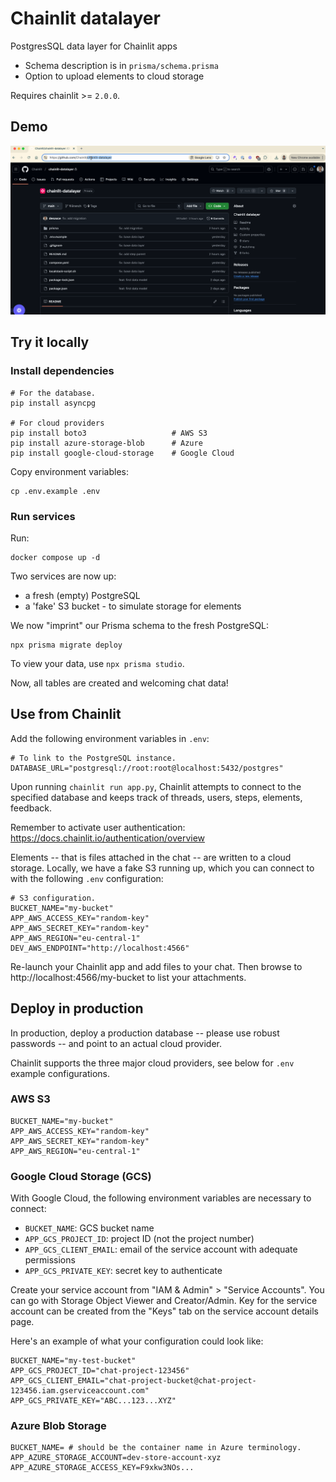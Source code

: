 # Chainlit datalayer

PostgresSQL data layer for Chainlit apps
- Schema description is in `prisma/schema.prisma`
- Option to upload elements to cloud storage

Requires chainlit >= `2.0.0`.

## Demo

![Data layer demo](./demo.gif)

## Try it locally

### Install dependencies

```
# For the database.
pip install asyncpg

# For cloud providers
pip install boto3                   # AWS S3
pip install azure-storage-blob      # Azure
pip install google-cloud-storage    # Google Cloud
```

Copy environment variables:
```
cp .env.example .env
```

### Run services

Run:

```docker
docker compose up -d
```

Two services are now up:
- a fresh (empty) PostgreSQL
- a 'fake' S3 bucket - to simulate storage for elements

We now "imprint" our Prisma schema to the fresh PostgreSQL:
```
npx prisma migrate deploy
```

To view your data, use `npx prisma studio`.

Now, all tables are created and welcoming chat data!

## Use from Chainlit

Add the following environment variables in `.env`:
```
# To link to the PostgreSQL instance.
DATABASE_URL="postgresql://root:root@localhost:5432/postgres"
```

Upon running `chainlit run app.py`, Chainlit attempts to connect to the 
specified database and keeps track of threads, users, steps, elements, feedback. 

Remember to activate user authentication: https://docs.chainlit.io/authentication/overview

Elements -- that is files attached in the chat -- are written to a cloud storage. 
Locally, we have a fake S3 running up, which you can connect to with the following
`.env` configuration:

```
# S3 configuration.
BUCKET_NAME="my-bucket"
APP_AWS_ACCESS_KEY="random-key"
APP_AWS_SECRET_KEY="random-key"
APP_AWS_REGION="eu-central-1"
DEV_AWS_ENDPOINT="http://localhost:4566"
```

Re-launch your Chainlit app and add files to your chat. Then browse to 
http://localhost:4566/my-bucket to list your attachments. 

## Deploy in production

In production, deploy a production database -- please use robust passwords --
and point to an actual cloud provider. 

Chainlit supports the three major cloud providers, see below for `.env` example
configurations.

### AWS S3

```
BUCKET_NAME="my-bucket"
APP_AWS_ACCESS_KEY="random-key"
APP_AWS_SECRET_KEY="random-key"
APP_AWS_REGION="eu-central-1"
```

### Google Cloud Storage (GCS)

With Google Cloud, the following environment variables are necessary to connect:
- `BUCKET_NAME`: GCS bucket name
- `APP_GCS_PROJECT_ID`: project ID (not the project number)
- `APP_GCS_CLIENT_EMAIL`: email of the service account with adequate permissions 
- `APP_GCS_PRIVATE_KEY`: secret key to authenticate

Create your service account from "IAM & Admin" > "Service Accounts". 
You can go with Storage Object Viewer and Creator/Admin. 
Key for the service account can be created from the "Keys" tab on the service account
details page. 

Here's an example of what your configuration could look like:
```
BUCKET_NAME="my-test-bucket"
APP_GCS_PROJECT_ID="chat-project-123456"
APP_GCS_CLIENT_EMAIL="chat-project-bucket@chat-project-123456.iam.gserviceaccount.com"
APP_GCS_PRIVATE_KEY="ABC...123...XYZ"
```

### Azure Blob Storage

```
BUCKET_NAME= # should be the container name in Azure terminology.
APP_AZURE_STORAGE_ACCOUNT=dev-store-account-xyz
APP_AZURE_STORAGE_ACCESS_KEY=F9xkw3NOs...
```